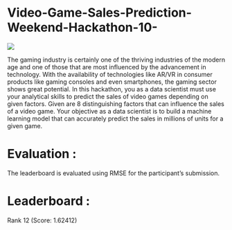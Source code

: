# Video-Game-Sales-Prediction-Weekend-Hackathon-10-

<img src = "https://user-images.githubusercontent.com/46622106/87546324-fe454c00-c6c6-11ea-861b-1bf7e4f92384.png">


The gaming industry is certainly one of the thriving industries of the modern age and one of those that are most influenced by the advancement in technology. With the availability of technologies like AR/VR in consumer products like gaming consoles and even smartphones, the gaming sector shows great potential. In this hackathon, you as a data scientist must use your analytical skills to predict the sales of video games depending on given factors. Given are 8 distinguishing factors that can influence the sales of a video game. Your objective as a data scientist is to build a machine learning model that can accurately predict the sales in millions of units for a given game.

# Evaluation :

The leaderboard is evaluated using RMSE for the participant’s submission.

# Leaderboard :

Rank 12 (Score: 1.62412)

